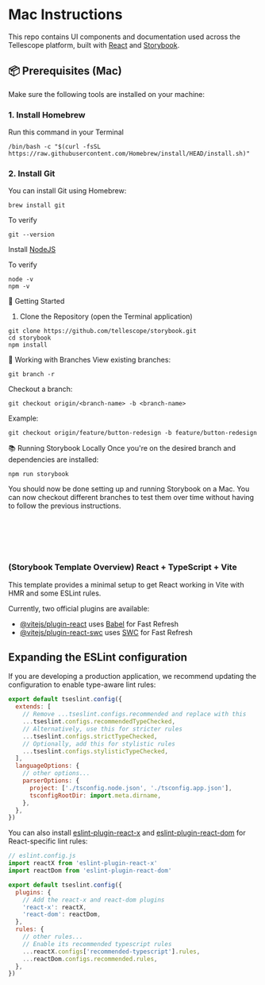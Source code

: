 # Mac Instructions

This repo contains UI components and documentation used across the Tellescope platform, built with [React](https://reactjs.org/) and [Storybook](https://storybook.js.org/).

## 📦 Prerequisites (Mac)

Make sure the following tools are installed on your machine:

### 1. Install Homebrew
Run this command in your Terminal
```
/bin/bash -c "$(curl -fsSL https://raw.githubusercontent.com/Homebrew/install/HEAD/install.sh)"
```

### 2. Install Git
You can install Git using Homebrew:
```
brew install git
```

To verify
```
git --version
```

Install [NodeJS](https://nodejs.org/en/download)

To verify
```
node -v
npm -v
```

🚀 Getting Started
1. Clone the Repository (open the Terminal application)
```
git clone https://github.com/tellescope/storybook.git
cd storybook
npm install
```

🔀 Working with Branches
View existing branches:
```
git branch -r
```

Checkout a branch:
```
git checkout origin/<branch-name> -b <branch-name>
```

Example:
```
git checkout origin/feature/button-redesign -b feature/button-redesign
```

📚 Running Storybook Locally
Once you're on the desired branch and dependencies are installed:
```
npm run storybook
```

You should now be done setting up and running Storybook on a Mac. You can now checkout different branches to test them over time without having to follow the previous instructions.

<br/><br/><br/><br/>
### (Storybook Template Overview) React + TypeScript + Vite

This template provides a minimal setup to get React working in Vite with HMR and some ESLint rules.

Currently, two official plugins are available:

- [@vitejs/plugin-react](https://github.com/vitejs/vite-plugin-react/blob/main/packages/plugin-react) uses [Babel](https://babeljs.io/) for Fast Refresh
- [@vitejs/plugin-react-swc](https://github.com/vitejs/vite-plugin-react/blob/main/packages/plugin-react-swc) uses [SWC](https://swc.rs/) for Fast Refresh

## Expanding the ESLint configuration

If you are developing a production application, we recommend updating the configuration to enable type-aware lint rules:

```js
export default tseslint.config({
  extends: [
    // Remove ...tseslint.configs.recommended and replace with this
    ...tseslint.configs.recommendedTypeChecked,
    // Alternatively, use this for stricter rules
    ...tseslint.configs.strictTypeChecked,
    // Optionally, add this for stylistic rules
    ...tseslint.configs.stylisticTypeChecked,
  ],
  languageOptions: {
    // other options...
    parserOptions: {
      project: ['./tsconfig.node.json', './tsconfig.app.json'],
      tsconfigRootDir: import.meta.dirname,
    },
  },
})
```

You can also install [eslint-plugin-react-x](https://github.com/Rel1cx/eslint-react/tree/main/packages/plugins/eslint-plugin-react-x) and [eslint-plugin-react-dom](https://github.com/Rel1cx/eslint-react/tree/main/packages/plugins/eslint-plugin-react-dom) for React-specific lint rules:

```js
// eslint.config.js
import reactX from 'eslint-plugin-react-x'
import reactDom from 'eslint-plugin-react-dom'

export default tseslint.config({
  plugins: {
    // Add the react-x and react-dom plugins
    'react-x': reactX,
    'react-dom': reactDom,
  },
  rules: {
    // other rules...
    // Enable its recommended typescript rules
    ...reactX.configs['recommended-typescript'].rules,
    ...reactDom.configs.recommended.rules,
  },
})
```
